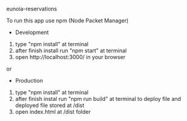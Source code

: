 eunoia-reservations

To run this app use npm (Node Packet Manager)

* Development
1. type "npm install" at terminal
2. after finish install run "npm start" at terminal
3. open http://localhost:3000/ in your browser

or

* Production
1. type "npm install" at terminal
1. after finish instal run  "npm run build" at terminal to deploy file and deployed file stored at /dist
2. open index.html at /dist folder